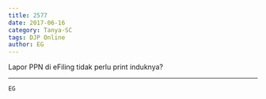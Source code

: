 ```yaml
---
title: 2577
date: 2017-06-16
category: Tanya-SC
tags: DJP Online
author: EG
---
```


Lapor PPN di eFiling tidak perlu print induknya?

---



`EG`
